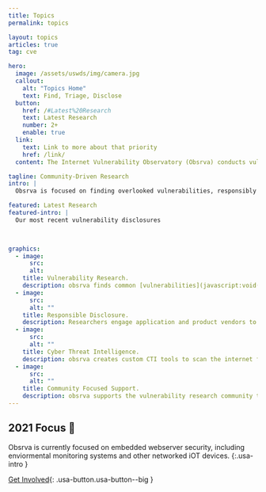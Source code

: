 ```yaml
---
title: Topics
permalink: topics

layout: topics
articles: true
tag: cve

hero:
  image: /assets/uswds/img/camera.jpg
  callout:
    alt: "Topics Home"
    text: Find, Triage, Disclose
  button:
    href: /#Latest%20Research
    text: Latest Research
    number: 2+
    enable: true
  link:
    text: Link to more about that priority
    href: /link/
  content: The Internet Vulnerability Observatory (Obsrva) conducts vulnearbility research, engages vendors to remediate problems, discloses issues for peer review, and runs outreach projects for independent  researchers

tagline: Community-Driven Research
intro: |
  Obsrva is focused on finding overlooked vulnerabilities, responsibly engaging vendors, and producing easily-consumable products. Researchers on [The Project on Vulnerability Discovery](https://obsrva.org/discovery) choose from a wide range of research topics, and current research is focused on embedded webservers of iOT devices—such as enviormental monitoring systems, printers, and smart home devices.

featured: Latest Research
featured-intro: |
  Our most recent vulnerability disclosures

  

graphics:
  - image:
      src: 
      alt: 
    title: Vulnerability Research.
    description: obsrva finds common [vulnerabilities](javascript:void(0);) in everyday applications, open-source projects on platforms like GitHub and Sourceforge.
  - image:
      src: 
      alt: ""
    title: Responsible Disclosure.
    description: Researchers engage application and product vendors to notify stakeholders of vulnerabilities and provide mitigation recommendations.
  - image:
      src: 
      alt: ""
    title: Cyber Threat Intelligence.
    description: obsrva creates custom CTI tools to scan the internet for vulnerable endpoints and notify asset owners of potentially compromised devices.
  - image:
      src: 
      alt: ""
    title: Community Focused Support.
    description: obsrva supports the vulnerability research community through community outreach projects like the Vulnerability Research Library and the CTF Guide (ctfguide.org)
---
```


## 2021 Focus  🎯    


Obsrva is currently focused on embedded webserver security, including enviormental monitoring systems and other networked iOT devices. 
{:.usa-intro }

[Get Involved](#){: .usa-button.usa-button--big }
